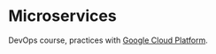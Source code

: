 Microservices
=======


DevOps course, practices with [Google Cloud Platform](https://cloud.google.com/).

